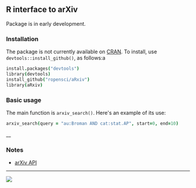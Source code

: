 ## R interface to arXiv

Package is in early development.

### Installation

The package is not currently available on
[CRAN](http://cran.r-project.org). To install, use
`devtools::install_github()`, as follows:a

```coffee
install.packages("devtools")
library(devtools)
install_github("ropensci/aRxiv")
library(aRxiv)
```

### Basic usage

The main function is `arxiv_search()`. Here's an example of its use:

```coffee
arxiv_search(query = "au:Broman AND cat:stat.AP", start=0, end=10)
```

__


### Notes

* [arXiv API](http://arxiv.org/help/api/index)


---

[![](http://ropensci.org/public_images/github_footer.png)](http://ropensci.org)
